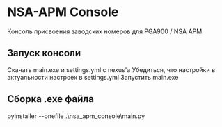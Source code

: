 # NSA-APM Console
Консоль присвоения заводских номеров для PGA900 / NSA APM

## Запуск консоли
Скачать main.exe и settings.yml с nexus'a
Убедиться, что настройки в актуальности настроек в settings.yml
Запустить main.exe

## Сборка .exe файла
pyinstaller --onefile .\nsa_apm_console\main.py
